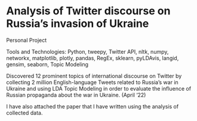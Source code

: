 # Analysis of Twitter discourse on Russia’s invasion of Ukraine
Personal Project

Tools and Technologies: Python, tweepy, Twitter API, nltk, numpy, networkx, matplotlib, plotly, pandas, RegEx, sklearn, pyLDAvis, langid, gensim, seaborn, Topic Modeling

Discovered 12 prominent topics of international discourse on Twitter by collecting 2 million English-language Tweets related to Russia’s war in Ukraine and using LDA Topic Modeling in order to evaluate the influence of Russian propaganda about the war in Ukraine. (April ‘22)

I have also attached the paper that I have written using the analysis of collected data.
